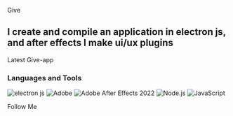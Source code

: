 Give

## I create and compile an application in electron js, and after effects I make ui/ux plugins

Latest Give-app

### Languages and Tools
![electron js](https://img.shields.io/badge/-React-0D2540?style=flat&logo=React&LogoColor=19AFE6)
![Adobe](https://img.shields.io/badge/-Adobe-EB3335?style=flat&logo=Adobe&LogoColor=EB3335)
![Adobe After Effects 2022](https://img.shields.io/badge/-Adobe-EB3335?style=flat&logo=Adobe&LogoColor=EB3335)
![Node.js](https://img.shields.io/badge/-Node.js-061D1E?style=flat&logo=Node.js&LogoColor=061D1E)
![JavaScript](https://img.shields.io/badge/-JavaScript-1E1706?style=flat&logo=JavaScript&LogoColor=1E1706)




Follow Me

